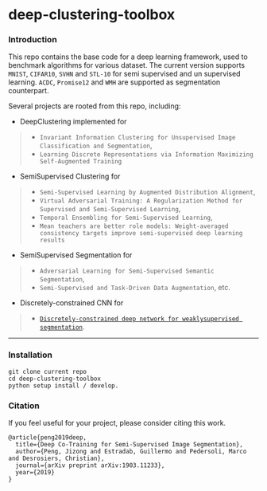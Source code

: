 # deep-clustering-toolbox
### Introduction

This repo contains the base code for a deep learning framework, used to benchmark algorithms for various dataset. 
The current version supports `MNIST`, `CIFAR10`, `SVHN` and `STL-10` for semi supervised and un supervised learning. 
`ACDC`, `Promise12` and `WMH` are supported as segmentation counterpart.
 
Several projects are rooted from this repo, including: 

+ DeepClustering implemented for 
>- `Invariant Information Clustering for Unsupervised Image Classification and Segmentation`, 
>- `Learning Discrete Representations via Information Maximizing Self-Augmented Training`
+ SemiSupervised Clustering for 
>- `Semi-Supervised Learning by Augmented Distribution Alignment`, 
>- `Virtual Adversarial Training: A Regularization Method for Supervised and Semi-Supervised Learning`, 
>- `Temporal Ensembling for Semi-Supervised Learning`,
>- `Mean teachers are better role models: Weight-averaged consistency targets improve semi-supervised deep learning results`
+ SemiSupervised Segmentation for 
>- `Adversarial Learning for Semi-Supervised Semantic Segmentation`, 
>- `Semi-Supervised and Task-Driven Data Augmentation`, etc.
+ Discretely-constrained CNN for
>- [`Discretely-constrained deep network for weaklysupervised segmentation`](https://github.com/jizongFox/Discretly-constrained-CNN/).
___
### Installation
```
git clone current repo  
cd deep-clustering-toolbox  
python setup install / develop.
``` 
### Citation
If you feel useful for your project, please consider citing this work.
```
@article{peng2019deep,
  title={Deep Co-Training for Semi-Supervised Image Segmentation},
  author={Peng, Jizong and Estradab, Guillermo and Pedersoli, Marco and Desrosiers, Christian},
  journal={arXiv preprint arXiv:1903.11233},
  year={2019}
}
```




